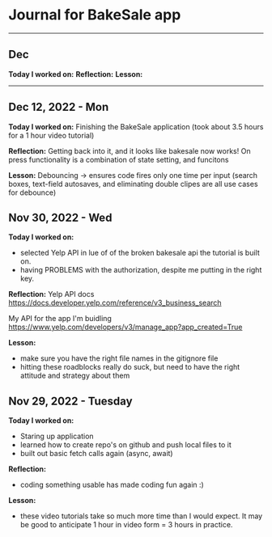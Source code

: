 # Journal for BakeSale app

---

## Dec

**Today I worked on:**
**Reflection:**
**Lesson:**

---

## Dec 12, 2022 - Mon

**Today I worked on:**
Finishing the BakeSale application (took about 3.5 hours for a 1 hour video tutorial)


**Reflection:**
Getting back into it, and it looks like bakesale now works!
On press functionality is a combination of state setting, and funcitons

**Lesson:**
Debouncing -> ensures code fires only one time per input (search boxes, text-field autosaves, and eliminating double clipes are all use cases for debounce)

## Nov 30, 2022 - Wed

**Today I worked on:**

- selected Yelp API in lue of of the broken bakesale api the tutorial is built on.
- having PROBLEMS with the authorization, despite me putting in the right key.

**Reflection:**
Yelp API docs
https://docs.developer.yelp.com/reference/v3_business_search

My API for the app I'm buidling
https://www.yelp.com/developers/v3/manage_app?app_created=True

**Lesson:**

- make sure you have the right file names in the gitignore file
- hitting these roadblocks really do suck, but need to have the right attitude and strategy about them

## Nov 29, 2022 - Tuesday

**Today I worked on:**

- Staring up application
- learned how to create repo's on github and push local files to it
- built out basic fetch calls again (async, await)

**Reflection:**

- coding something usable has made coding fun again :)

**Lesson:**

- these video tutorials take so much more time than I would expect. It may be good to anticipate 1 hour in video form = 3 hours in practice.
